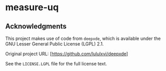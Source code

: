 # measure-uq


## Acknowledgments
This project makes use of code from `deepxde`,
which is available under the GNU Lesser General Public License (LGPL) 2.1.

Original project URL: [https://github.com/lululxvi/deepxde]

See the `LICENSE.LGPL` file for the full license text.
